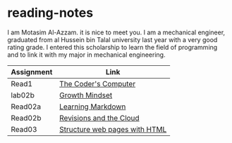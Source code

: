 # reading-notes

I am Motasim Al-Azzam. it is nice to meet you.
I am a mechanical engineer, graduated from al Hussein bin Talal university last year with a very good rating grade.
I entered this scholarship to learn the field of programming and to link it with my major in mechanical engineering.

| Assignment     |            Link                              |
| -------------- | -------------------------------------------- |
|    Read1       |   [The Coder's Computer](Read1.md)           |
|    lab02b      |   [Growth Mindset](lab02b.md)                |
|    Read02a     |   [Learning Markdown](Read02a.md)            |
|    Read02b     |   [ Revisions and the Cloud](Read02b.md)     |
|    Read03      |   [Structure web pages with HTML](Read03.md) |